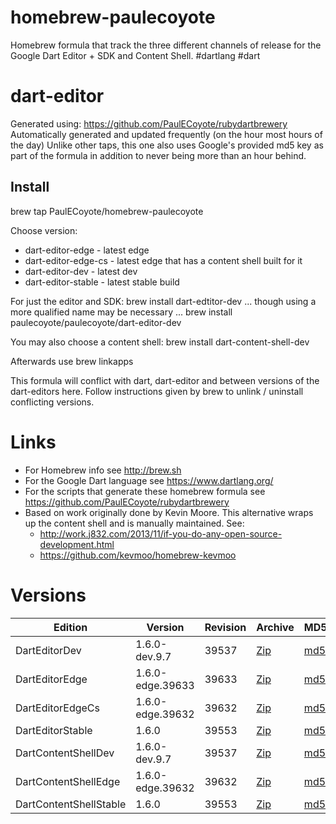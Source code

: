 homebrew-paulecoyote
====================

Homebrew formula that track the three different channels of release for the Google Dart Editor + SDK and Content Shell.  #dartlang #dart

dart-editor
===========

Generated using: https://github.com/PaulECoyote/rubydartbrewery
Automatically generated and updated frequently (on the hour most hours of the day)
Unlike other taps, this one also uses Google's provided md5 key as part of the formula in addition to never being more than an hour behind.

Install
-------
brew tap PaulECoyote/homebrew-paulecoyote

Choose version:
* dart-editor-edge - latest edge
* dart-editor-edge-cs - latest edge that has a content shell built for it
* dart-editor-dev - latest dev
* dart-editor-stable - latest stable build

For just the editor and SDK:
brew install dart-edtitor-dev
... though using a more qualified name may be necessary ...
brew install paulecoyote/paulecoyote/dart-editor-dev

You may also choose a content shell:
brew install dart-content-shell-dev

Afterwards use 
brew linkapps

This formula will conflict with dart, dart-editor and between versions of the dart-editors here.  Follow instructions given by brew to unlink / uninstall conflicting versions.

Links
=====
* For Homebrew info see http://brew.sh
* For the Google Dart language see https://www.dartlang.org/
* For the scripts that generate these homebrew formula see https://github.com/PaulECoyote/rubydartbrewery
* Based on work originally done by Kevin Moore. This alternative wraps up the content shell and is manually maintained.  See: 
    * http://work.j832.com/2013/11/if-you-do-any-open-source-development.html
    * https://github.com/kevmoo/homebrew-kevmoo

Versions
========
| Edition | Version | Revision | Archive | MD5 | Notes |
| ------- | ------- | -------- | ------- | --- | ----- |
| DartEditorDev | 1.6.0-dev.9.7 | 39537 | [Zip](https://storage.googleapis.com/dart-archive/channels/dev/release/39537/editor/darteditor-macos-x64.zip) | [md5](https://storage.googleapis.com/dart-archive/channels/dev/release/39537/editor/darteditor-macos-x64.zip.md5sum) | [Changes](https://storage.googleapis.com/dart-archive/channels/dev/release/latest/changelog.html) |
| DartEditorEdge | 1.6.0-edge.39633 | 39633 | [Zip](https://storage.googleapis.com/dart-archive/channels/be/raw/39633/editor/darteditor-macos-x64.zip) | [md5](https://storage.googleapis.com/dart-archive/channels/be/raw/39633/editor/darteditor-macos-x64.zip.md5sum) | - |
| DartEditorEdgeCs | 1.6.0-edge.39632 | 39632 | [Zip](https://storage.googleapis.com/dart-archive/channels/be/raw/39632/editor/darteditor-macos-x64.zip) | [md5](https://storage.googleapis.com/dart-archive/channels/be/raw/39632/editor/darteditor-macos-x64.zip.md5sum) | - |
| DartEditorStable | 1.6.0 | 39553 | [Zip](https://storage.googleapis.com/dart-archive/channels/stable/release/39553/editor/darteditor-macos-x64.zip) | [md5](https://storage.googleapis.com/dart-archive/channels/stable/release/39553/editor/darteditor-macos-x64.zip.md5sum) | [Changes](https://storage.googleapis.com/dart-archive/channels/stable/release/latest/changelog.html) |
| DartContentShellDev | 1.6.0-dev.9.7 | 39537 | [Zip](https://storage.googleapis.com/dart-archive/channels/dev/release/39537/dartium/content_shell-macos-ia32-release.zip) | [md5](https://storage.googleapis.com/dart-archive/channels/dev/release/39537/dartium/content_shell-macos-ia32-release.zip.md5sum) | - |
| DartContentShellEdge | 1.6.0-edge.39632 | 39632 | [Zip](https://storage.googleapis.com/dart-archive/channels/be/raw/39632/dartium/content_shell-macos-ia32-release.zip) | [md5](https://storage.googleapis.com/dart-archive/channels/be/raw/39632/dartium/content_shell-macos-ia32-release.zip.md5sum) | - |
| DartContentShellStable | 1.6.0 | 39553 | [Zip](https://storage.googleapis.com/dart-archive/channels/stable/release/39553/dartium/content_shell-macos-ia32-release.zip) | [md5](https://storage.googleapis.com/dart-archive/channels/stable/release/39553/dartium/content_shell-macos-ia32-release.zip.md5sum) | - |
